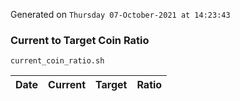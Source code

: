 Generated on `Thursday 07-October-2021 at 14:23:43`

### Current to Target Coin Ratio
`current_coin_ratio.sh`

Date|Current|Target|Ratio
---|---|---|---
